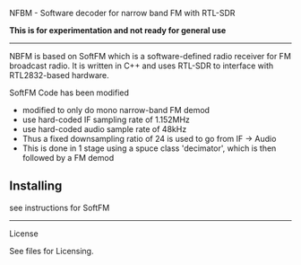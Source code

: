 
  NFBM - Software decoder for narrow band FM with RTL-SDR


**This is for experimentation and not ready for general use**

 ---------------------------------------------------------------

NBFM is based on SoftFM which is a software-defined radio receiver for FM broadcast radio.
It is written in C++ and uses RTL-SDR to interface with RTL2832-based hardware.

SoftFM Code has been modified

 * modified to only do mono narrow-band FM demod
 * use hard-coded IF sampling rate of 1.152MHz
 * use hard-coded audio sample rate of 48kHz
 * Thus a fixed downsampling ratio of 24 is used to go from IF -> Audio
 * This is done in 1 stage using a spuce class 'decimator', which is then followed by a FM demod

  Installing
  ----------
  see instructions for SoftFM

  ----------
  License

  See files for Licensing. 

